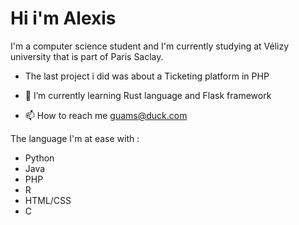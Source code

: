 # Hi i'm Alexis

I'm a computer science student and I'm currently studying at Vélizy university that is part of Paris Saclay.

- The last project i did was about a Ticketing platform in PHP

- 🌱 I’m currently learning Rust language and Flask framework 

- 📫 How to reach me guams@duck.com

The language I'm at ease with :
- Python
- Java
- PHP
- R
- HTML/CSS
- C
